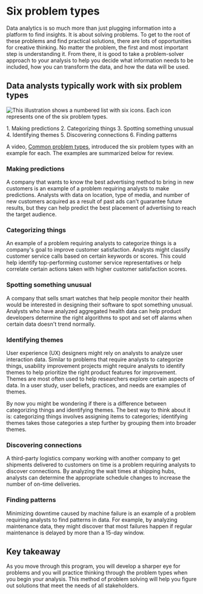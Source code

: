 Six problem types
=================

Data analytics is so much more than just plugging information into a platform to find insights. It is about solving problems. To get to the root of these problems and find practical solutions, there are lots of opportunities for creative thinking. No matter the problem, the first and most important step is understanding it. From there, it is good to take a problem-solver approach to your analysis to help you decide what information needs to be included, how you can transform the data, and how the data will be used. 

Data analysts typically work with six problem types
---------------------------------------------------

![This illustration shows a numbered list with six icons. Each icon represents one of the six problem types.](https://d3c33hcgiwev3.cloudfront.net/imageAssetProxy.v1/QJL2lG1VQxWS9pRtVTMVTw_6217c9fe51ec43f48f02dc4f42cc1d56_Screen-Shot-2020-12-09-at-10.17.12-PM.png?expiry=1641772800000&hmac=zNyVksZw6CtE4au9RdIV-ansyhuAvlppSG4Hj5Z34yQ)

1\. Making predictions 2. Categorizing things 3. Spotting something unusual 4. Identifying themes 5. Discovering connections 6. Finding patterns

A video, [Common problem types](https://www.coursera.org/learn/ask-questions-make-decisions/lecture/8sRAJ/common-problem-types "This link takes you to the video lesson in this course: Common problem types."), introduced the six problem types with an example for each. The examples are summarized below for review.

### Making predictions

A company that wants to know the best advertising method to bring in new customers is an example of a problem requiring analysts to make predictions. Analysts with data on location, type of media, and number of new customers acquired as a result of past ads can't guarantee future results, but they can help predict the best placement of advertising to reach the target audience.

### Categorizing things

An example of a problem requiring analysts to categorize things is a company's goal to improve customer satisfaction. Analysts might classify customer service calls based on certain keywords or scores. This could help identify top-performing customer service representatives or help correlate certain actions taken with higher customer satisfaction scores.

### Spotting something unusual

A company that sells smart watches that help people monitor their health would be interested in designing their software to spot something unusual. Analysts who have analyzed aggregated health data can help product developers determine the right algorithms to spot and set off alarms when certain data doesn't trend normally.

### Identifying themes

User experience (UX) designers might rely on analysts to analyze user interaction data. Similar to problems that require analysts to categorize things, usability improvement projects might require analysts to identify themes to help prioritize the right product features for improvement. Themes are most often used to help researchers explore certain aspects of data. In a user study, user beliefs, practices, and needs are examples of themes.

By now you might be wondering if there is a difference between categorizing things and identifying themes. The best way to think about it is: categorizing things involves assigning items to categories; identifying themes takes those categories a step further by grouping them into broader themes.

### Discovering connections

A third-party logistics company working with another company to get shipments delivered to customers on time is a problem requiring analysts to discover connections. By analyzing the wait times at shipping hubs, analysts can determine the appropriate schedule changes to increase the number of on-time deliveries.

### Finding patterns

Minimizing downtime caused by machine failure is an example of a problem requiring analysts to find patterns in data. For example, by analyzing maintenance data, they might discover that most failures happen if regular maintenance is delayed by more than a 15-day window.

Key takeaway
------------

As you move through this program, you will develop a sharper eye for problems and you will practice thinking through the problem types when you begin your analysis. This method of problem solving will help you figure out solutions that meet the needs of all stakeholders.